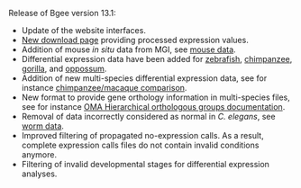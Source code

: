 Release of Bgee version 13.1:
* Update of the website interfaces.
* [New download page]({PATHS.DOWNLOAD.PROCESSED_EXPRESSION_VALUES}) providing processed expression values.
* Addition of mouse *in situ* data from MGI, see [mouse data](https://bgee.org/bgee15_0/?page=download&action=expr_calls#id2).
* Differential expression data have been added for [zebrafish](https://bgee.org/bgee15_0/?page=download&action=expr_calls#id3),
  [chimpanzee](https://bgee.org/bgee15_0/?page=download&action=expr_calls#id6), [gorilla](https://bgee.org/bgee15_0/?page=download&action=expr_calls#id24), 
  and [oppossum](https://bgee.org/bgee15_0/?page=download&action=expr_calls#id19).
* Addition of new multi-species differential expression data, see
  for instance [chimpanzee/macaque comparison](https://bgee.org/bgee15_0/?page=download&amp;action=expr_calls#id9598_9544).
* New format to provide gene orthology information in multi-species
  files, see for instance [OMA Hierarchical orthologous groups documentation](https://bgee.org/bgee15_0/?page=doc&action=call_files#oma_hog).
* Removal of data incorrectly considered as normal in
  *C. elegans*, see [worm data](https://bgee.org/bgee15_0/?page=download&action=expr_calls#id5).
* Improved filtering of propagated no-expression calls. As a result,
  complete expression calls files do not contain invalid conditions
  anymore.
* Filtering of invalid developmental stages for differential
  expression analyses.